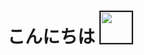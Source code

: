 # こんにちは <img src="https://tenor.com/view/hello-anime-girl-gif-22450355.gif" width ="50px" border=2>

